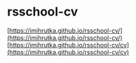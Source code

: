# rsschool-cv

[https://imihrutka.github.io/rsschool-cv/](https://imihrutka.github.io/rsschool-cv/)  
[https://imihrutka.github.io/rsschool-cv/cv](https://imihrutka.github.io/rsschool-cv/cv)